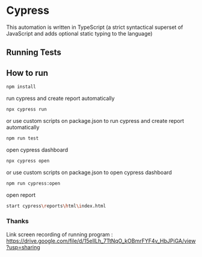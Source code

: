 # Cypress
This automation is written in TypeScript (a strict syntactical superset of JavaScript and adds optional static typing to the language)

## Running Tests

## How to run

```bash
npm install
```

run cypress and create report automatically
```bash
npx cypress run
```
or use custom scripts on package.json to run cypress and create report automatically
```bash
npm run test
```

open cypress dashboard
```bash
npx cypress open
```
or use custom scripts on package.json to open cypress dashboard
```bash
npm run cypress:open
```

open report
```bash
start cypress\reports\html\index.html
```

### Thanks

Link screen recording of running program : https://drive.google.com/file/d/15eIlLh_7TtNqO_kOBmrFYF4v_HbJPiGA/view?usp=sharing
